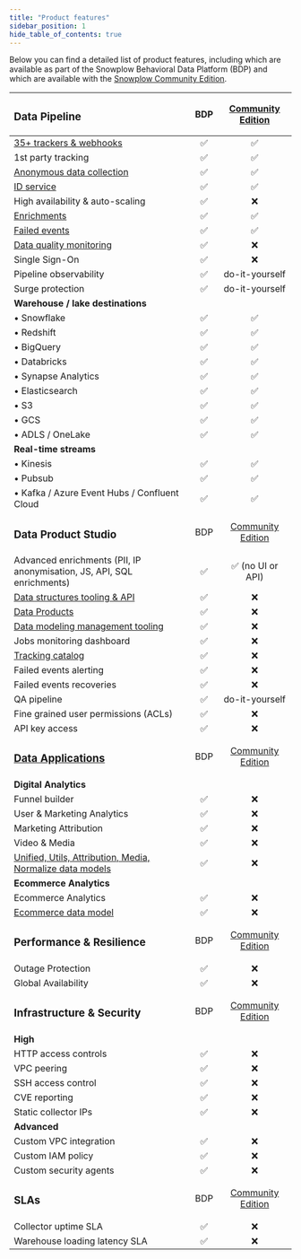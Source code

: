 ```yaml
---
title: "Product features"
sidebar_position: 1
hide_table_of_contents: true
---
```


Below you can find a detailed list of product features, including which are available as part of the Snowplow Behavioral Data Platform (BDP) and which are available with the [Snowplow Community Edition](/docs/getting-started-on-community-edition/index.md). 

| <h3>Data Pipeline</h3> |     BDP     | [Community Edition](/docs/getting-started-on-community-edition/index.md) | 
|:--|:-:|:-:|
| [35+ trackers & webhooks](/docs/collecting-data/index.md) | ✅ | ✅ |
| 1st party tracking | ✅ | ✅ |
| [Anonymous data collection](/docs/recipes/recipe-anonymous-tracking/index.md) | ✅ | ✅ |
| [ID service](/docs/collecting-data/collecting-from-own-applications/javascript-trackers/web-tracker/browsers/index.md#what-is-an-id-service) | ✅ | ✅ |
| High availability & auto-scaling | ✅ | ❌ |
| [Enrichments](/docs/enriching-your-data/available-enrichments/index.md) | ✅ | ✅ |
| [Failed events](/docs/understanding-your-pipeline/failed-events/index.md) | ✅ | ✅ | 
| [Data quality monitoring](/docs/managing-data-quality/monitoring-failed-events/index.md) | ✅ | ❌ |
| Single Sign-On | ✅ | ❌ | 
| Pipeline observability | ✅ | do-it-yourself | 
| Surge protection | ✅ | do-it-yourself |
| **Warehouse / lake destinations** | | 
| • Snowflake | ✅ | ✅ | 
| • Redshift | ✅ | ✅| 
| • BigQuery | ✅ | ✅ | 
| • Databricks | ✅ | ✅ | 
| • Synapse Analytics | ✅ | ✅ |
| • Elasticsearch | ✅ | ✅ | 
| • S3 | ✅ | ✅ | 
| • GCS | ✅ | ✅ | 
| • ADLS / OneLake | ✅ | ✅ |
| **Real-time streams** | | 
| • Kinesis | ✅ | ✅ |
| • Pubsub | ✅ | ✅ | 
| • Kafka / Azure Event Hubs / Confluent Cloud | ✅ | ✅ |
| <h3>Data Product Studio</h3> | BDP |[Community Edition](/docs/getting-started-on-community-edition/index.md)|
| Advanced enrichments (PII, IP anonymisation, JS, API, SQL enrichments) | ✅ | ✅ (no UI or API)| 
| [Data structures tooling & API](/docs/understanding-tracking-design/managing-your-data-structures/ui/index.md) | ✅ |❌|
| [Data Products](/docs/understanding-tracking-design/defining-the-data-to-collect-with-data-poducts/) | ✅ |❌|
| [Data modeling management tooling](/docs/modeling-your-data/running-data-models-via-snowplow-bdp/dbt/index.md) | ✅ | ❌ |
| Jobs monitoring dashboard | ✅  | ❌ |
| [Tracking catalog](/docs/discovering-data/tracking-catalog/index.md) | ✅ | ❌ |
| Failed events alerting | ✅ | ❌ |
| Failed events recoveries | ✅ | ❌ |
| QA pipeline | ✅ | do-it-yourself |
| Fine grained user permissions (ACLs) | ✅ | ❌ |
| API key access | ✅ | ❌ |
| <h3>[Data Applications](/docs/data-apps/index.md)</h3> | BDP |[Community Edition](/docs/getting-started-on-community-edition/index.md)|
| **Digital Analytics** |  | |
| Funnel builder | ✅  | ❌ |
| User & Marketing Analytics | ✅  | ❌ |
| Marketing Attribution | ✅  | ❌ |
| Video & Media | ✅  | ❌ |
| [Unified, Utils, Attribution, Media, Normalize data models](/docs/modeling-your-data/index.md)  | ✅ | ❌ |
| **Ecommerce Analytics** |  | |
| Ecommerce Analytics | ✅  | ❌ |
| [Ecommerce data model](/docs/modeling-your-data/modeling-your-data-with-dbt/dbt-models/dbt-ecommerce-data-model/index.md)  | ✅ | ❌ |
| <h3>Performance & Resilience</h3> | BDP |[Community Edition](/docs/getting-started-on-community-edition/index.md)|
| Outage Protection | ✅ | ❌ |
| Global Availability | ✅ | ❌ |
| <h3>Infrastructure & Security</h3> | BDP |[Community Edition](/docs/getting-started-on-community-edition/index.md)|
| **High** |  |  |
| HTTP access controls | ✅ | ❌ |
| VPC peering | ✅ | ❌ |
| SSH access control | ✅ | ❌ |
| CVE reporting | ✅ | ❌ |
| Static collector IPs | ✅ | ❌ |
| **Advanced** |   |   |
| Custom VPC integration | ✅ | ❌ |
| Custom IAM policy | ✅ | ❌ |
| Custom security agents | ✅ | ❌ |
| <h3>SLAs</h3> | BDP |[Community Edition](/docs/getting-started-on-community-edition/index.md)|
| Collector uptime SLA | ✅ | ❌ | 
| Warehouse loading latency SLA | ✅ | ❌ |

